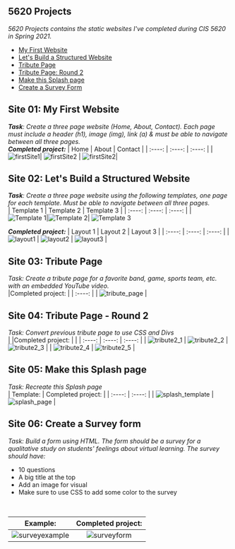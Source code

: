 ## 5620 Projects
_5620 Projects contains the static websites I've completed during CIS 5620 in Spring 2021._ <br>
- [My First Website](https://github.com/mmagallanes/5620Projects/blob/main/README.md#site-01-my-first-website)
- [Let's Build a Structured Website](https://github.com/mmagallanes/5620Projects/blob/main/README.md#site-02-lets-build-a-structured-website)
- [Tribute Page](https://github.com/mmagallanes/5620Projects/blob/main/README.md#site-03-tribute-page)
- [Tribute Page: Round 2](https://github.com/mmagallanes/5620Projects/blob/main/README.md#site-04-tribute-page---round-2)
- [Make this Splash page](https://github.com/mmagallanes/5620Projects/blob/main/README.md#site-05-make-this-splash-page)
- [Create a Survey Form](https://github.com/mmagallanes/5620Projects/blob/main/README.md#site-06-create-a-survey-form)

## Site 01: My First Website
_**Task**: Create a three page website (Home, About, Contact). Each page must include a header (h1), image (img), link (a) & must be able to navigate between all three pages._ 
<br>
_**Completed project:**_
| Home | About  |  Contact  |
|   :----:    |   :----:    |   :----:    |
|![firstSite1](https://github.com/mmagallanes/5620Projects/blob/main/images/firstSite_1.png)| ![firstSite2](https://github.com/mmagallanes/5620Projects/blob/main/images/firstSite_2.png) | ![firstSite2](https://github.com/mmagallanes/5620Projects/blob/main/images/firstSite_3.png)|
<br>

## Site 02: Let's Build a Structured Website
_**Task**: Create a three page website using the following templates, one page for each template. Must be able to navigate between all three pages._ <br>
| Template 1  | Template 2  | Template 3  |
|   :----:    |   :----:    |   :----:    |
| ![Template 1](https://github.com/mmagallanes/5620Projects/blob/main/images/Assignment_No2.001.jpeg "Template 1")|![Template 2](https://github.com/mmagallanes/5620Projects/blob/main/images/Assignment_No2.002.jpeg "Template 2")| ![Template 3](https://github.com/mmagallanes/5620Projects/blob/main/images/Assignment_No2.003.jpeg "Template 3")

_**Completed project:**_
| Layout 1  | Layout 2  | Layout 3  |
|   :----:    |   :----:    |   :----:    |
| ![layout1](https://github.com/mmagallanes/5620Projects/blob/main/images/structure1.png) | ![layout2](https://github.com/mmagallanes/5620Projects/blob/main/images/structure2.png) | ![layout3](https://github.com/mmagallanes/5620Projects/blob/main/images/structure3.png) |
<br>

## Site 03: Tribute Page
_Task: Create a tribute page for a favorite band, game, sports team, etc. with an embedded YouTube video. <br>_
|Completed project: | 
| :----: |
| ![tribute_page](https://github.com/mmagallanes/5620Projects/blob/main/images/tribute_page.png) |
<br>

## Site 04: Tribute Page - Round 2
_Task: Convert previous tribute page to use CSS and Divs <br>_
| |Completed project: | |
|   :----:    |   :----:    |   :----:    |
| ![tribute2_1](https://github.com/mmagallanes/5620Projects/blob/main/images/tribute2_1.png) | ![tribute2_2](https://github.com/mmagallanes/5620Projects/blob/main/images/tribute2_2.png) | ![tribute2_3](https://github.com/mmagallanes/5620Projects/blob/main/images/tribute2_3.png) |
| ![tribute2_4](https://github.com/mmagallanes/5620Projects/blob/main/images/tribute2_4.png) | ![tribute2_5](https://github.com/mmagallanes/5620Projects/blob/main/images/tribute2_5.png) |
<br>

## Site 05: Make this Splash page
_Task: Recreate this Splash page_ <br>
| Template: | Completed project: |
| :----: | :----: |
| ![splash_template](https://github.com/mmagallanes/5620Projects/blob/main/images/splash_template.png) | ![splash_page](https://github.com/mmagallanes/5620Projects/blob/main/images/splash_page.png) |
<br>

## Site 06: Create a Survey form
_Task: Build a form using HTML. The form should be a survey for a qualitative study on students' feelings about virtual learning. The survey should have:_
- 10 questions
- A big title at the top
- Add an image for visual
- Make sure to use CSS to add some color to the survey
<br>

| Example: | Completed project: |
| :----: | :----: |
| ![surveyexample](https://github.com/mmagallanes/5620Projects/blob/main/images/survey_example.png) | ![surveyform](https://github.com/mmagallanes/5620Projects/blob/main/images/surveySite.png) |
